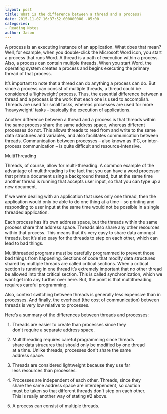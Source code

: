 ```yaml
---
layout: post
title: What is the difference between a thread and a process?
date: 2015-11-07 16:37:52.000000000 -05:00
categories:
- Reading Notes
author: Jason
---
```

<p>A process is an executing instance of an application. What does that mean? Well, for example, when you double-click the Microsoft Word icon, you start a process that runs Word. A thread is a path of execution within a process. Also, a process can contain multiple threads. When you start Word, the operating system creates a process and begins executing the primary thread of that process.</p>
<p>It’s important to note that a thread can do anything a process can do. But since a process can consist of multiple threads, a thread could be considered a ‘lightweight’ process. Thus, the essential difference between a thread and a process is the work that each one is used to accomplish. Threads are used for small tasks, whereas processes are used for more ‘heavyweight’ tasks – basically the execution of applications.</p>
<p>Another difference between a thread and a process is that threads within the same process share the same address space, whereas different processes do not. This allows threads to read from and write to the same data structures and variables, and also facilitates communication between threads. Communication between processes – also known as IPC, or inter-process communication – is quite difficult and resource-intensive.</p>
<p>MultiThreading</p>
<p>Threads, of course, allow for multi-threading. A common example of the advantage of multithreading is the fact that you can have a word processor that prints a document using a background thread, but at the same time another thread is running that accepts user input, so that you can type up a new document.</p>
<p>If we were dealing with an application that uses only one thread, then the application would only be able to do one thing at a time – so printing and responding to user input at the same time would not be possible in a single threaded application.</p>
<p>Each process has it’s own address space, but the threads within the same process share that address space. Threads also share any other resources within that process. This means that it’s very easy to share data amongst threads, but it’s also easy for the threads to step on each other, which can lead to bad things.</p>
<p>Multithreaded programs must be carefully programmed to prevent those bad things from happening. Sections of code that modify data structures shared by multiple threads are called critical sections. When a critical section is running in one thread it’s extremely important that no other thread be allowed into that critical section. This is called synchronization, which we wont get into any further over here. But, the point is that multithreading requires careful programming.</p>
<p>Also, context switching between threads is generally less expensive than in processes. And finally, the overhead (the cost of communication) between threads is very low relative to processes.</p>
<p>Here’s a summary of the differences between threads and processes:</p>
<ol>
<li>
<p>Threads are easier to create than processes since they<br />
don't require a separate address space.</p>
</li>
<li>
<p>Multithreading requires careful programming since threads<br />
share data strucures that should only be modified by one thread<br />
at a time.  Unlike threads, processes don't share the same<br />
address space.</p>
</li>
<li>
<p>Threads are considered lightweight because they use far<br />
less resources than processes.</p>
</li>
<li>
<p>Processes are independent of each other.  Threads, since they<br />
share the same address space are interdependent, so caution<br />
must be taken so that different threads don't step on each other.<br />
This is really another way of stating #2 above.</p>
</li>
<li>
<p>A process can consist of multiple threads.</p>
</li>
</ol>
